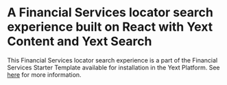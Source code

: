 # A Financial Services locator search experience built on React with Yext Content and Yext Search

This Financial Services locator search experience is a part of the Financial Services Starter Template available for installation in the Yext Platform. See [here](https://github.com/YextSolutions/fins-starter-template) for more information.
